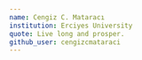 ```yaml
---
name: Cengiz C. Mataracı
institution: Erciyes University
quote: Live long and prosper.
github_user: cengizcmataraci
---
```

